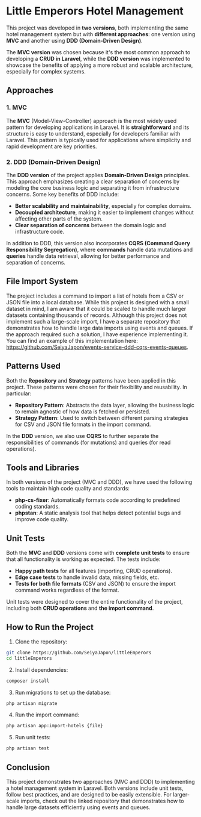 # Little Emperors Hotel Management

This project was developed in **two versions**, both implementing the same hotel management system but with **different approaches**: one version using **MVC** and another using **DDD (Domain-Driven Design)**.

The **MVC version** was chosen because it's the most common approach to developing a **CRUD in Laravel**, while the **DDD version** was implemented to showcase the benefits of applying a more robust and scalable architecture, especially for complex systems.

## Approaches

### 1. MVC
The **MVC** (Model-View-Controller) approach is the most widely used pattern for developing applications in Laravel. It is **straightforward** and its structure is easy to understand, especially for developers familiar with Laravel. This pattern is typically used for applications where simplicity and rapid development are key priorities.

### 2. DDD (Domain-Driven Design)
The **DDD version** of the project applies **Domain-Driven Design** principles. This approach emphasizes creating a clear separation of concerns by modeling the core business logic and separating it from infrastructure concerns. Some key benefits of DDD include:

- **Better scalability and maintainability**, especially for complex domains.
- **Decoupled architecture**, making it easier to implement changes without affecting other parts of the system.
- **Clear separation of concerns** between the domain logic and infrastructure code.

In addition to DDD, this version also incorporates **CQRS (Command Query Responsibility Segregation)**, where **commands** handle data mutations and **queries** handle data retrieval, allowing for better performance and separation of concerns.

## File Import System

The project includes a command to import a list of hotels from a CSV or JSON file into a local database. While this project is designed with a small dataset in mind, I am aware that it could be scaled to handle much larger datasets containing thousands of records. Although this project does not implement such a large-scale import, I have a separate repository that demonstrates how to handle large data imports using events and queues. If the approach required such a solution, I have experience implementing it. You can find an example of this implementation here: https://github.com/SeiyaJapon/events-service-ddd-cqrs-events-queues.

## Patterns Used

Both the **Repository** and **Strategy** patterns have been applied in this project. These patterns were chosen for their flexibility and reusability. In particular:

- **Repository Pattern**: Abstracts the data layer, allowing the business logic to remain agnostic of how data is fetched or persisted.
- **Strategy Pattern**: Used to switch between different parsing strategies for CSV and JSON file formats in the import command.

In the **DDD** version, we also use **CQRS** to further separate the responsibilities of commands (for mutations) and queries (for read operations).

## Tools and Libraries

In both versions of the project (MVC and DDD), we have used the following tools to maintain high code quality and standards:

- **php-cs-fixer**: Automatically formats code according to predefined coding standards.
- **phpstan**: A static analysis tool that helps detect potential bugs and improve code quality.

## Unit Tests

Both the **MVC** and **DDD** versions come with **complete unit tests** to ensure that all functionality is working as expected. The tests include:

- **Happy path tests** for all features (importing, CRUD operations).
- **Edge case tests** to handle invalid data, missing fields, etc.
- **Tests for both file formats** (CSV and JSON) to ensure the import command works regardless of the format.
  
Unit tests were designed to cover the entire functionality of the project, including both **CRUD operations** and **the import command**.

## How to Run the Project

1. Clone the repository:

```bash
git clone https://github.com/SeiyaJapon/littleEmperors
cd littleEmperors
```
2. Install dependencies:

```bash
composer install
```
3. Run migrations to set up the database:

```bash
php artisan migrate
```
4. Run the import command:

```bash
php artisan app:import-hotels {file}
```
5. Run unit tests:
    
```bash
php artisan test
```

## Conclusion
This project demonstrates two approaches (MVC and DDD) to implementing a hotel management system in Laravel. Both versions include unit tests, follow best practices, and are designed to be easily extensible. For larger-scale imports, check out the linked repository that demonstrates how to handle large datasets efficiently using events and queues.